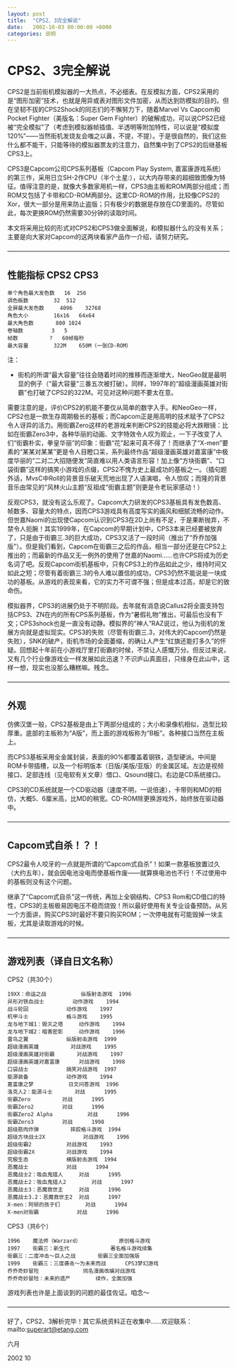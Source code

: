 ```yaml
---
layout: post
title:  "CPS2、3完全解说"
date:   2002-10-03 00:00:00 +8000
categories: 说明
---
```


# CPS2、3完全解说

CPS2是当前街机模拟器的一大热点，不必细表。在反模拟方面，CPS2采用的是“图形加密”技术，也就是用异或表对图形文件加密，从而达到防模拟的目的。但在坚韧不拔的CPS2Shock的同志们的不懈努力下，随着Marvel Vs Capcom和Pocket Fighter（美版名：Super Gem Fighter）的破解成功，可以说CPS2已经被“完全模拟”了（考虑到模拟器帧插值、半透明等附加特性，可以说是“模拟度120%”——当然街机发烧友会嗤之以鼻，不提，不提）。于是很自然的，我们这些什么都不能干，只能等待的模拟器票友的注意力，自然集中到了CPS2的后继基板CPS3上。

CPS3是Capcom公司CPS系列基板（Capcom Play System, 嘉富康游戏系统）的第三作，采用日立SH-2作CPU（半个土星:），以大内存带来的超细致图像为特征。值得注意的是，就像大多数家用机一样，CPS3由主板和ROM两部分组成；而ROM又包括了卡带和CD-ROM两部分。这里CD-ROM的作用，比较像CPS2的Xor，很大一部分是用来防止盗版；只有极少的数据是存放在CD里面的。尽管如此，每次更换ROM仍然需要30分钟的读取时间。

本文将采用比较的形式对CPS2和CPS3做全面解说，和模拟器什么的没有关系；主要是向大家对Capcom的这两块看家产品作一介绍，请努力研究。

————————————————————————————————————

## 性能指标		CPS2	CPS3

```
单个角色最大发色数	16	256
调色板数		32	512
全屏最大发色数		4096	32768
角色大小		16x16	64x64
最大角色数		800	1024
卷轴数			3	5
帧数			?	60帧每秒
最大容量		322M	650M（一张CD-ROM）
```

注：

- 街机的所谓“最大容量”往往会随着时间的推移而逐渐增大，NeoGeo就是最明显的例子（“最大容量”三番五次被打破）。同样，1997年的“超级漫画英雄对街霸”也打破了CPS2的322M。可见对这种问题不要太在意。

需要注意的是，评价CPS2的机能不要仅从简单的数字入手。和NeoGeo一样，CPS2也是一款生存周期极长的基板；而Capcom正是用高明的技术赋予了CPS2令人讶异的活力。用街霸Zero这样的老游戏来判断CPS2的技能必将大跌眼镜：比如在街霸Zero3中，各种华丽的动画、文字特效令人叹为观止，一下子改变了人们“街霸朴实，拳皇华丽”的印象：街霸“花”起来可真不得了！而继承了“X-men”要素的“某某对某某”更是令人目瞪口呆，系列最终作品“超级漫画英雄对嘉富康”中极度华丽的“二对二大招随便发”简直难以用人类语言形容！加上像“方块街霸”、“口袋街霸”这样的搞笑小游戏的点缀，CPS2不愧为史上最成功的基板之一。（插句题外话，MvsC中Roll的背景音乐破天荒地出现了人语演唱，令人惊叹；而隆的背景音乐由常见的“风林火山主题”反祖成“街霸主题”则更是令老玩家感动！）

反观CPS3，就没有这么乐观了。Capcom大力研发的CPS3基板具有发色数高、帧数多、容量大的特点，因而CPS3游戏具有高度写实的画风和细腻流畅的动作。但世嘉Naomi的出现使Capcom认识到CPS3在2D上尚有不足，于是果断抛弃，不禁令人扼腕！其实1999年，在Capcom的早期计划中，CPS3本来已经要被放弃了，只是由于街霸三.3的巨大成功，CPS3又活了一段时间（推出了“乔乔加强版”）。但是我们看到，Capcom在街霸三之后的作品，相当一部分还是在CPS2上推出的；而最新的作品又无一例外的使用了世嘉的Naomi……也许CPS将成为历史名词了吧。反观Capcom街机基板中，只有CPS3上的作品如此之少，维持时间又如此之短；尽管有着街霸三.3的令人难以置信的成功，CPS3仍然不能说是一块成功的基板。从游戏的表现来看，它的实力不可谓不强；但是成本过高，却是它的致命伤。

模拟器界，CPS3的进展仍处于不明阶段。去年就有消息说Callus2将全面支持包括CPS3、ZN在内的所有CPS系列基板，作为“暑假礼物”推出，可最后也没有下文；CPS3shock也是一直没有动静。模拟界的“神人”RAZ说过，他认为街机的发展方向就是虚拟现实。CPS3的失败（尽管有街霸三.3，对伟大的Capcom仍然是失败），SNK的破产，街机市场的全面萎缩，的确让人产生“红旗还能打多久”的怀疑。回想起十年前在小游戏厅里打街霸的时候，不禁让人感慨万分。但反过来说，又有几个行业像游戏业一样发展如此迅速？不识庐山真面目，只缘身在此山中，这样一想，现实也没那么糟糕嘛。残念。

————————————————————————————————————

## 外观

仿佛汉堡一般，CPS2基板是由上下两部分组成的；大小和录像机相似，造型比较厚重。底部的主板称为“A版”，而上面的游戏板称为“B板”。各种接口当然在主板上。

而CPS3基板采用全金属封装，表面的90%都覆盖着钢铁，造型硬派。中间是ROM卡带插槽，以及一个标明版本（日版/美版/亚版）的金属区域。左边是视频接口、足部连线（见电软有关文章）借口、Qsound接口。右边是CD系统接口。

CPS3的CD系统就是一个CD驱动器（速度不明，一说倍速），卡带则和MD的相仿，大概5、6厘米高，比MD的稍宽。CD-ROM除更换游戏外，始终放在驱动器中。

————————————————————————————————————

## Capcom式自杀！？！

CPS2最令人咬牙的一点就是所谓的“Capcom式自杀”！如果一款基板放置过久（大约五年），就会因电池没电而使基板作废——就算换电池也不行！不过使用中的基板则没有这个问题。

继承了“Capcom式自杀”这一传统，再加上全钢结构、CPS3 Rom和CD借口的特性，CPS3的主板极易因电压不稳而烧毁！所以最好使用有关专业设备预防。从另一个方面讲，购买CPS3时最好不要只购买ROM；一次停电就有可能毁掉一块主板，尤其是读取游戏的时候。

————————————————————————————————————

## 游戏列表（译自日文名称）

CPS2（共30个）

```
19XX：命运之战			纵版射击游戏	1996
异形对铁血战士			动作游戏	1994
战斗轮回			动作游戏	1997
机甲斗士			格斗游戏	1995
龙与地下城1：毁灭之塔		动作游戏	1994
龙与地下城2：暗害密影		动作游戏	1996
雷鸟之翼			纵版射击游戏	1999
超级漫画英雄			对战游戏	1995
超级漫画英雄对街霸		对战游戏	1997
超级漫画英雄对嘉富康		对战游戏	1998
口袋战士			搞笑对战游戏	1997
能源装备			动作游戏	1994
嘉富康之梦			日文问答游戏	1996
洛克人2：能源斗士		对战		1995
街霸Zero			对战		1995
街霸Zero2			对战		1996
街霸Zero2 Alpha			对战		1996
街霸Zero3			对战		1998
超级筋肉炸弹			摔跤格斗游戏	1994
超级方块战士2X			对战游戏	1996
超级街霸2			对战游戏	1993
超级街霸2X			对战游戏	1994
究极生态			横版射击游戏	1994
恶魔战士			对战		1994
恶魔战士2：吸血鬼猎人		对战		1995
恶魔战士2：吸血鬼猎人2		对战		1997
恶魔战士3：恶魔救世主		对战		1996
恶魔战士3.2：恶魔救世主2	对战		1997
X-men：阿顿的孩子们		对战		1994
X-men对街霸			对战		1996
```

CPS3（共6个）

```
1996	魔法师（Warzard）			原创格斗游戏
1997	街霸三：新生代				著名格斗游戏续集
街霸三：二度冲击～巨人之战		街霸三全面加强版
1999	街霸三：三度袭击～为未来而战		CPS3梦幻游戏
乔乔奇妙冒险				同名漫画改编对战游戏
乔乔奇妙冒险：未来的遗产		续作，全面加强
```

游戏列表也许是上面谈到的问题的最佳佐证。咱念～

————————————————————————————————————

好了，CPS2、3解析完毕！其它系统资料正在收集中……欢迎联系：mailto:superart@etang.com



六月

2002 10